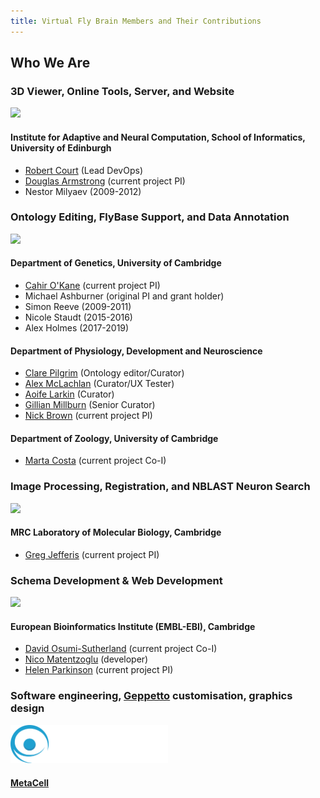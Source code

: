 ```yaml
---
title: Virtual Fly Brain Members and Their Contributions
---
```


## Who We Are

### 3D Viewer, Online Tools, Server, and Website

<a href='http://www.anc.ed.ac.uk/index.php?option=com_content&task=view&id=12&Itemid=68' target='_blank'>
  <img src='https://v2.virtualflybrain.org/images/vfb/project/logos/InformaticsLogo.gif'  style="max-width: 50%"/>
</a>

#### Institute for Adaptive and Neural Computation, School of Informatics, University of Edinburgh
- [Robert Court](https://www.inf.ed.ac.uk/people/staff/Robert_Court.html) (Lead DevOps)
- [Douglas Armstrong](https://www.inf.ed.ac.uk/people/staff/James_Armstrong.html) (current project PI)
- Nestor Milyaev (2009-2012)

### Ontology Editing, FlyBase Support, and Data Annotation

<a href='http://www.gen.cam.ac.uk/' target='_blank'>
  <img class='' src='https://v2.virtualflybrain.org/images/vfb/project/logos/CUnibig.png'  style="max-width: 50%"/>
</a>

#### Department of Genetics, University of Cambridge
- [Cahir O'Kane](http://www.neuroscience.cam.ac.uk/directory/profile.php?cokane) (current project PI)
- Michael Ashburner (original PI and grant holder)
- Simon Reeve (2009-2011)
- Nicole Staudt (2015-2016)
- Alex Holmes (2017-2019)

#### Department of Physiology, Development and Neuroscience
- [Clare Pilgrim](https://www.pdn.cam.ac.uk/research/groups/flybase/flybase-group-members) (Ontology editor/Curator)
- [Alex McLachlan](https://www.pdn.cam.ac.uk/research/groups/flybase/flybase-group-members) (Curator/UX Tester)
- [Aoife Larkin](https://www.pdn.cam.ac.uk/research/groups/flybase/flybase-group-members) (Curator)
- [Gillian Millburn](https://www.pdn.cam.ac.uk/research/groups/flybase/flybase-group-members) (Senior Curator)
- [Nick Brown](https://www.pdn.cam.ac.uk/research/groups/flybase/flybase-group-members) (current project PI)

#### Department of Zoology, University of Cambridge
- [Marta Costa](http://www.neuroscience.cam.ac.uk/directory/profile.php?mcosta) (current project Co-I)

### Image Processing, Registration, and NBLAST Neuron Search

<a href='http://www2.mrc-lmb.cam.ac.uk/' target='_blank'>
  <img class='' src='https://v2.virtualflybrain.org/images/vfb/project/logos/MRC-LMB_logo.png'  style="max-width: 50%" />
</a>

#### MRC Laboratory of Molecular Biology, Cambridge
- [Greg Jefferis](http://www2.mrc-lmb.cam.ac.uk/group-leaders/h-to-m/gregory-jefferis/) (current project PI)

### Schema Development &amp; Web Development

<a href='http://www.ebi.ac.uk/' target='_blank'>
  <img class='' src='https://v2.virtualflybrain.org/images/vfb/project/logos/EMBL_EBI_logo_180pixels_RGB.png'
     style="max-width: 50%" />
</a>

#### European Bioinformatics Institute (EMBL-EBI), Cambridge
- [David Osumi-Sutherland](https://www.ebi.ac.uk/about/people/david-osumi-sutherland) (current project Co-I)
- [Nico Matentzoglu](https://www.researchgate.net/profile/Nicolas_Matentzoglu2) (developer)
- [Helen Parkinson](https://www.ebi.ac.uk/about/people/helen-parkinson) (current project PI)

### Software engineering, [Geppetto](http://www.geppetto.org) customisation, graphics design

<a href='http://www.metacell.us/' target='_blank'>
  <img class='' src='https://github.com/tarelli/bucket/raw/master/MetaCellLogoWhite300ppi.png' style="max-width: 50%" />
</a>

#### [MetaCell](http://www.metacell.us)


      
